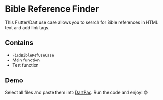 # Bible Reference Finder

This Flutter/Dart use case allows you to search for Bible references in HTML text and add link tags.

## Contains

- `FindBibleRefUseCase`
- Main function
- Test function

## Demo

Select all files and paste them into [DartPad](https://dartpad.dev/). Run the code and enjoy! 😎
